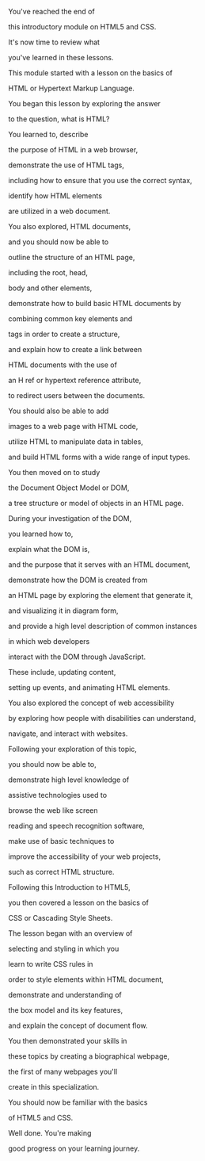 You've reached the end of 

this introductory module on HTML5 and CSS. 

It's now time to review what 

you've learned in these lessons. 

This module started with a lesson on the basics of 

HTML or Hypertext Markup Language. 

You began this lesson by exploring the answer 

to the question, what is HTML? 

You learned to, describe 

the purpose of HTML in a web browser, 

demonstrate the use of HTML tags, 

including how to ensure that you use the correct syntax, 

identify how HTML elements 

are utilized in a web document. 

You also explored, HTML documents, 

and you should now be able to 

outline the structure of an HTML page, 

including the root, head, 

body and other elements, 

demonstrate how to build basic HTML documents by 

combining common key elements and 

tags in order to create a structure, 

and explain how to create a link between 

HTML documents with the use of 

an H ref or hypertext reference attribute, 

to redirect users between the documents. 

You should also be able to add 

images to a web page with HTML code, 

utilize HTML to manipulate data in tables, 

and build HTML forms with a wide range of input types. 

You then moved on to study 

the Document Object Model or DOM, 

a tree structure or model of objects in an HTML page. 

During your investigation of the DOM, 

you learned how to, 

explain what the DOM is, 

and the purpose that it serves with an HTML document, 

demonstrate how the DOM is created from 

an HTML page by exploring the element that generate it, 

and visualizing it in diagram form, 

and provide a high level description of common instances 

in which web developers 

interact with the DOM through JavaScript. 

These include, updating content, 

setting up events, and animating HTML elements. 

You also explored the concept of web accessibility 

by exploring how people with disabilities can understand, 

navigate, and interact with websites. 

Following your exploration of this topic, 

you should now be able to, 

demonstrate high level knowledge of 

assistive technologies used to 

browse the web like screen 

reading and speech recognition software, 

make use of basic techniques to 

improve the accessibility of your web projects, 

such as correct HTML structure. 

Following this Introduction to HTML5, 

you then covered a lesson on the basics of 

CSS or Cascading Style Sheets. 

The lesson began with an overview of 

selecting and styling in which you 

learn to write CSS rules in 

order to style elements within HTML document, 

demonstrate and understanding of 

the box model and its key features, 

and explain the concept of document flow. 

You then demonstrated your skills in 

these topics by creating a biographical webpage, 

the first of many webpages you'll 

create in this specialization. 

You should now be familiar with the basics 

of HTML5 and CSS. 

Well done. You're making 

good progress on your learning journey.